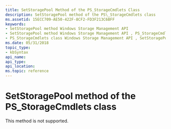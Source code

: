 ```yaml
---
title: SetStoragePool Method of the PS_StorageCmdlets Class
description: SetStoragePool method of the PS\_StorageCmdlets class
ms.assetid: 15ECC709-AE50-422F-8CF2-FD3F213C6BFF
keywords:
- SetStoragePool method Windows Storage Management API
- SetStoragePool method Windows Storage Management API , PS_StorageCmdlets class
- PS_StorageCmdlets class Windows Storage Management API , SetStoragePool method
ms.date: 05/31/2018
topic_type: 
- kbSyntax
api_name: 
api_type: 
api_location: 
ms.topic: reference
---
```


# SetStoragePool method of the PS\_StorageCmdlets class

This method is not supported.

 

 




